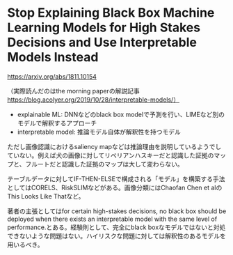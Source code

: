 # Stop Explaining Black Box Machine Learning Models for High Stakes Decisions and Use Interpretable Models Instead

https://arxiv.org/abs/1811.10154

（実際読んだのはthe morning paperの解説記事 https://blog.acolyer.org/2019/10/28/interpretable-models/）

- explainable ML: DNNなどのblack box modelで予測を行い、LIMEなど別のモデルで解釈するアプローチ
- interpretable model: 推論モデル自体が解釈性を持つモデル

ただし画像認識におけるsaliency mapなどは推論理由を説明しているようでしていない。例えば犬の画像に対してリベリアンハスキーだと認識した証拠のマップと、フルートだと認識した証拠のマップは大して変わらない。

テーブルデータに対してIF-THEN-ELSEで構成される「モデル」を構築する手法としてはCORELS、RiskSLIMなどがある。画像分類にはChaofan Chen et alのThis Looks Like Thatなど。

著者の主張としてはfor certain high-stakes decisions, no black box should be deployed when there exists an interpretable model with the same level of performance.とある。経験則として、完全にblack boxなモデルではないと対処できないような問題はない。ハイリスクな問題に対しては解釈性のあるモデルを用いるべき。
